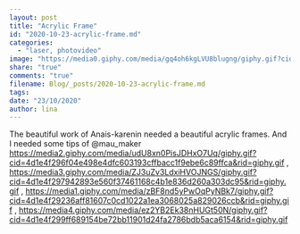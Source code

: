 ```yaml
---
layout: post
title: "Acrylic Frame"
id: "2020-10-23-acrylic-frame.md"
categories:
  - "laser, photovideo"
image: "https://media0.giphy.com/media/gq4oh6kgLVU8blugng/giphy.gif?cid=4d1e4f29a8b30dc1df397f8592f7f36b81083f0d08103d2c&rid=giphy.gif"
share: "true"
comments: "true"
filename: Blog/_posts/2020-10-23-acrylic-frame.md
tags: 
date: "23/10/2020"
author: lina
---
```


The beautiful work of Anais-karenin needed a beautiful acrylic frames. 
And I needed some tips of @mau_maker
https://media2.giphy.com/media/udU8xn0PisJDHxO7Uq/giphy.gif?cid=4d1e4f296f04e498e4dfc603193cffbacc1f9ebe6c89ffca&rid=giphy.gif , https://media3.giphy.com/media/ZJ3uZv3LdxiHVOJNGS/giphy.gif?cid=4d1e4f297942893e560f37461168c4b1e836d260a303dc95&rid=giphy.gif , https://media1.giphy.com/media/zBF8nd5yPwOqPyNBk7/giphy.gif?cid=4d1e4f29236aff81607c0cd1022a1ea3068025a829026ccb&rid=giphy.gif , https://media4.giphy.com/media/ez2YB2Ek38nHUGt50N/giphy.gif?cid=4d1e4f299ff689154be72bb11901d24fa2786bdb5aca6154&rid=giphy.gif
